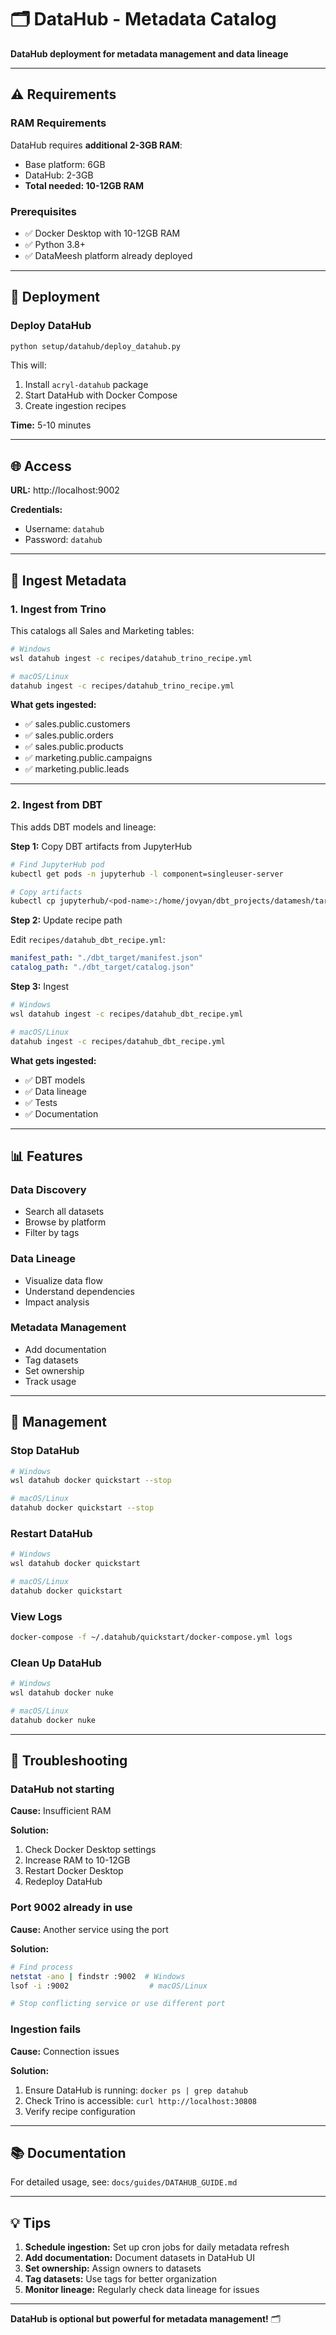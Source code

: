 # 🗂️ DataHub - Metadata Catalog

**DataHub deployment for metadata management and data lineage**

---

## ⚠️ Requirements

### RAM Requirements

DataHub requires **additional 2-3GB RAM**:
- Base platform: 6GB
- DataHub: 2-3GB
- **Total needed: 10-12GB RAM**

### Prerequisites

- ✅ Docker Desktop with 10-12GB RAM
- ✅ Python 3.8+
- ✅ DataMeesh platform already deployed

---

## 🚀 Deployment

### Deploy DataHub

```bash
python setup/datahub/deploy_datahub.py
```

This will:
1. Install `acryl-datahub` package
2. Start DataHub with Docker Compose
3. Create ingestion recipes

**Time:** 5-10 minutes

---

## 🌐 Access

**URL:** http://localhost:9002

**Credentials:**
- Username: `datahub`
- Password: `datahub`

---

## 🔄 Ingest Metadata

### 1. Ingest from Trino

This catalogs all Sales and Marketing tables:

```bash
# Windows
wsl datahub ingest -c recipes/datahub_trino_recipe.yml

# macOS/Linux
datahub ingest -c recipes/datahub_trino_recipe.yml
```

**What gets ingested:**
- ✅ sales.public.customers
- ✅ sales.public.orders
- ✅ sales.public.products
- ✅ marketing.public.campaigns
- ✅ marketing.public.leads

---

### 2. Ingest from DBT

This adds DBT models and lineage:

**Step 1:** Copy DBT artifacts from JupyterHub

```bash
# Find JupyterHub pod
kubectl get pods -n jupyterhub -l component=singleuser-server

# Copy artifacts
kubectl cp jupyterhub/<pod-name>:/home/jovyan/dbt_projects/datamesh/target ./dbt_target
```

**Step 2:** Update recipe path

Edit `recipes/datahub_dbt_recipe.yml`:
```yaml
manifest_path: "./dbt_target/manifest.json"
catalog_path: "./dbt_target/catalog.json"
```

**Step 3:** Ingest

```bash
# Windows
wsl datahub ingest -c recipes/datahub_dbt_recipe.yml

# macOS/Linux
datahub ingest -c recipes/datahub_dbt_recipe.yml
```

**What gets ingested:**
- ✅ DBT models
- ✅ Data lineage
- ✅ Tests
- ✅ Documentation

---

## 📊 Features

### Data Discovery

- Search all datasets
- Browse by platform
- Filter by tags

### Data Lineage

- Visualize data flow
- Understand dependencies
- Impact analysis

### Metadata Management

- Add documentation
- Tag datasets
- Set ownership
- Track usage

---

## 🔧 Management

### Stop DataHub

```bash
# Windows
wsl datahub docker quickstart --stop

# macOS/Linux
datahub docker quickstart --stop
```

### Restart DataHub

```bash
# Windows
wsl datahub docker quickstart

# macOS/Linux
datahub docker quickstart
```

### View Logs

```bash
docker-compose -f ~/.datahub/quickstart/docker-compose.yml logs
```

### Clean Up DataHub

```bash
# Windows
wsl datahub docker nuke

# macOS/Linux
datahub docker nuke
```

---

## 🔧 Troubleshooting

### DataHub not starting

**Cause:** Insufficient RAM

**Solution:**
1. Check Docker Desktop settings
2. Increase RAM to 10-12GB
3. Restart Docker Desktop
4. Redeploy DataHub

### Port 9002 already in use

**Cause:** Another service using the port

**Solution:**
```bash
# Find process
netstat -ano | findstr :9002  # Windows
lsof -i :9002                  # macOS/Linux

# Stop conflicting service or use different port
```

### Ingestion fails

**Cause:** Connection issues

**Solution:**
1. Ensure DataHub is running: `docker ps | grep datahub`
2. Check Trino is accessible: `curl http://localhost:30808`
3. Verify recipe configuration

---

## 📚 Documentation

For detailed usage, see: `docs/guides/DATAHUB_GUIDE.md`

---

## 💡 Tips

1. **Schedule ingestion:** Set up cron jobs for daily metadata refresh
2. **Add documentation:** Document datasets in DataHub UI
3. **Set ownership:** Assign owners to datasets
4. **Tag datasets:** Use tags for better organization
5. **Monitor lineage:** Regularly check data lineage for issues

---

**DataHub is optional but powerful for metadata management!** 🗂️

